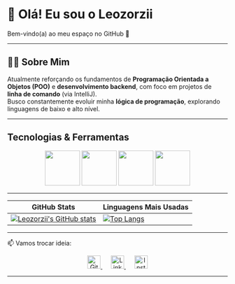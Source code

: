 # 👋 Olá! Eu sou o Leozorzii  
Bem-vindo(a) ao meu espaço no GitHub 🚀

---

## 👨‍💻 Sobre Mim
Atualmente reforçando os fundamentos de **Programação Orientada a Objetos (POO)** e **desenvolvimento backend**, com foco em projetos de **linha de comando** (via IntelliJ).  
Busco constantemente evoluir minha **lógica de programação**, explorando linguagens de baixo e alto nível.

---

##  Tecnologias & Ferramentas

<p align="center">
  <img src="https://cdn.jsdelivr.net/gh/devicons/devicon/icons/java/java-original.svg" width="80"/>
  <img src="https://cdn.jsdelivr.net/gh/devicons/devicon/icons/cplusplus/cplusplus-original.svg" width="80"/>
  <img src="https://cdn.jsdelivr.net/gh/devicons/devicon/icons/vscode/vscode-original.svg" width="80"/>
  <img src="https://cdn.jsdelivr.net/gh/devicons/devicon/icons/intellij/intellij-original.svg" width="80"/>
</p>

---


| GitHub Stats | Linguagens Mais Usadas |
|---------------|------------------------|
| [![Leozorzii's GitHub stats](https://github-readme-stats.vercel.app/api?username=leozorzii&show_icons=true&theme=tokyonight&hide_title=true)](https://github.com/leozorzii) | [![Top Langs](https://github-readme-stats.vercel.app/api/top-langs/?username=leozorzii&layout=compact&theme=tokyonight&hide_title=true)](https://github.com/leozorzii) |

---

📫 Vamos trocar ideia:
<p align="center">
  <a href="https://github.com/leozorzii" target="_blank">
    <img src="https://cdn.jsdelivr.net/gh/devicons/devicon/icons/github/github-original.svg" width="30" alt="GitHub"/>
  </a>
  &nbsp;&nbsp;&nbsp;&nbsp;
  <a href="https://www.linkedin.com/in/leonardo-montagner-de-zorzi-92491b362" target="_blank">
    <img src="https://cdn.jsdelivr.net/gh/devicons/devicon/icons/linkedin/linkedin-original.svg" width="30" alt="LinkedIn"/>
  </a>
  &nbsp;&nbsp;&nbsp;&nbsp;
  <a href="https://www.instagram.com/leozorzii" target="_blank">
    <img src="https://cdn-icons-png.flaticon.com/512/2111/2111463.png" width="30" alt="Instagram"/>
  </a>
</p>

---
